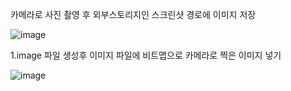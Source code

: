 카메라로 사진 촬영 후 외부스토리지인 스크린샷 경로에 이미지 저장

![image](https://user-images.githubusercontent.com/28819051/139791010-d46ede10-edfd-45bd-a9d9-74d669861568.png)


1.image 파일 생성후 이미지 파일에 비트맵으로 카메라로 찍은 이미지 넣기

![image](https://user-images.githubusercontent.com/28819051/139790716-bc55f04f-338f-4578-9407-166faf573fe6.png)


